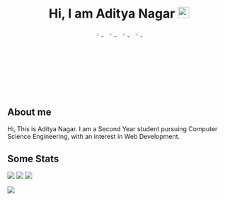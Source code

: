 <h1 align="center">Hi, <strong>I am Aditya Nagar</strong> <img src="https://media.giphy.com/media/hvRJCLFzcasrR4ia7z/giphy.gif" width="25px"></h1>
<p align="center">
  <a href="https://www.linkedin.com/in/aditya-nagar-b33876114/">
   <img src="https://img.icons8.com/color/48/000000/linkedin.png" width="3.5%"/>
    </a><span>&nbsp;</span>
  <a href="https://twitter.com/adityanagar_">
    <img src="https://img.icons8.com/color/48/000000/twitter.png" width="3.5%"/>
  </a><span>&nbsp;</span>
  <a href="mailto:mail.nagar.s.aditya@gmail.com">
    <img src="https://img.icons8.com/fluent/48/000000/gmail.png" width="3.5%"/>
  </a><span>&nbsp;</span>
  <a href="https://github.com/adityanagar10">
    <img src="https://img.icons8.com/fluent/48/000000/github.png" width="3.5%"/>
  </a><span>&nbsp;</span>
</p>

<h2 align="left">About me </h2>
Hi, This is Aditya Nagar. I am a Second Year student pursuing Computer Science Engineering, with an interest in Web Development.
<h2 align="left">Some Stats </h2>

![](https://github-profile-summary-cards.vercel.app/api/cards/profile-details?username=adityanagar10&theme=monokai) 
![](https://github-profile-summary-cards.vercel.app/api/cards/repos-per-language?username=adityanagar10&theme=monokai) 
![](https://github-profile-summary-cards.vercel.app/api/cards/most-commit-language?username=adityanagar10&theme=monokai) 

![](https://komarev.com/ghpvc/?username=adityanagar10&color=blue)
